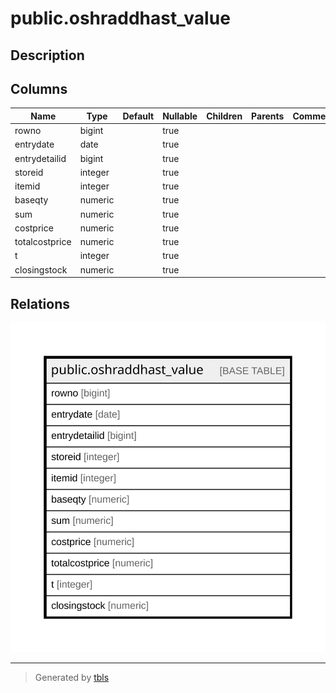 # public.oshraddhast_value

## Description

## Columns

| Name | Type | Default | Nullable | Children | Parents | Comment |
| ---- | ---- | ------- | -------- | -------- | ------- | ------- |
| rowno | bigint |  | true |  |  |  |
| entrydate | date |  | true |  |  |  |
| entrydetailid | bigint |  | true |  |  |  |
| storeid | integer |  | true |  |  |  |
| itemid | integer |  | true |  |  |  |
| baseqty | numeric |  | true |  |  |  |
| sum | numeric |  | true |  |  |  |
| costprice | numeric |  | true |  |  |  |
| totalcostprice | numeric |  | true |  |  |  |
| t | integer |  | true |  |  |  |
| closingstock | numeric |  | true |  |  |  |

## Relations

![er](public.oshraddhast_value.svg)

---

> Generated by [tbls](https://github.com/k1LoW/tbls)
